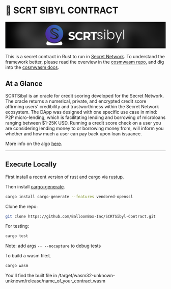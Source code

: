 # 🚀 SCRT SIBYL CONTRACT

![scrt sibyl image](./images/logo_horizontal.png)

This is a secret contract in Rust to run in
[Secret Network](https://github.com/enigmampc/SecretNetwork).
To understand the framework better, please read the overview in the
[cosmwasm repo](https://github.com/CosmWasm/cosmwasm/blob/master/README.md),
and dig into the [cosmwasm docs](https://www.cosmwasm.com).

## At a Glance

SCRTSibyl is an oracle for credit scoring developed for the Secret Network. The oracle returns a numerical, private, and encrypted credit score affirming users' credibility and trustworthiness within the Secret Network ecosystem. The DApp was designed with one specific use case in mind: P2P micro-lending, which is facilitating lending and borrowing of microloans ranging between $1-25K USD. Running a credit score check on a user you are considering lending money to or borrowing money from, will inform you whether and how much a user can pay back upon loan issuance.

More info on the algo [here](https://github.com/BalloonBox-Inc/SCRTSibyl-Oracle).

---

## Execute Locally

First install a recent version of rust and cargo via [rustup](https://rustup.rs/).

Then install [cargo-generate](https://github.com/ashleygwilliams/cargo-generate).

```sh
cargo install cargo-generate --features vendored-openssl
```

Clone the repo:

```sh
git clone https://github.com/BalloonBox-Inc/SCRTSibyl-Contract.git
```

For testing:

```sh
cargo test
```

Note: add args `-- --nocapture` to debug tests

To build a wasm file:L

```sh
cargo wasm
```

You'll find the built file in /target/wasm32-unknown-unknown/release/name_of_your_contract.wasm

